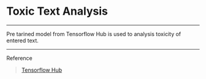 # Toxic Text Analysis
***
Pre tarined model from Tensorflow Hub is used to analysis toxicity of entered text.
***
Reference   
>[Tensorflow Hub](https://tfhub.dev/tensorflow/toxicity/1)
